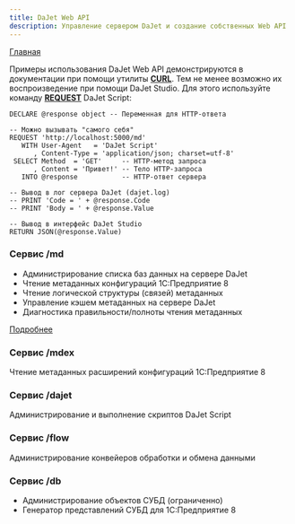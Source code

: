 ```yaml
---
title: DaJet Web API
description: Управление сервером DaJet и создание собственных Web API
---
```

[Главная](/#dajet-web-api)

Примеры использования DaJet Web API демонстрируются в документации при помощи утилиты [**CURL**](https://curl.se/). Тем не менее возможно их воспроизведение при помощи DaJet Studio. Для этого используйте команду [**REQUEST**](/dajet-script/request) DaJet Script:

```
DECLARE @response object -- Переменная для HTTP-ответа

-- Можно вызывать "самого себя"
REQUEST 'http://localhost:5000/md'
   WITH User-Agent   = 'DaJet Script'
      , Content-Type = 'application/json; charset=utf-8'
 SELECT Method  = 'GET'     -- HTTP-метод запроса
      , Content = 'Привет!' -- Тело HTTP-запроса
   INTO @response           -- HTTP-ответ сервера

-- Вывод в лог сервера DaJet (dajet.log)
-- PRINT 'Code = ' + @response.Code
-- PRINT 'Body = ' + @response.Value

-- Вывод в интерфейс DaJet Studio
RETURN JSON(@response.Value)
```

### Сервис /md

- Администрирование списка баз данных на сервере DaJet
- Чтение метаданных конфигураций 1С:Предприятие 8
- Чтение логической структуры (связей) метаданных
- Управление кэшем метаданных на сервере DaJet
- Диагностика правильности/полноты чтения метаданных

[Подробнее](/dajet-web-api/md)

### Сервис /mdex
Чтение метаданных расширений конфигураций 1С:Предприятие 8

### Сервис /dajet
Администрирование и выполнение скриптов DaJet Script

### Сервис /flow
Администрирование конвейеров обработки и обмена данными

### Сервис /db
- Администрирование объектов СУБД (ограниченно)
- Генератор представлений СУБД для 1С:Предприятие 8
